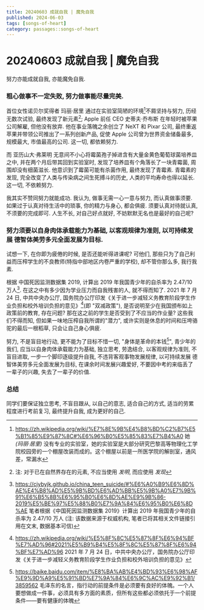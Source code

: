 ```yaml
---
title: 20240603 成就自我 | 魔免自我
published: 2024-06-03
tags: [songs-of-heart]
category: passages::songs-of-heart
---
```


# 20240603 成就自我 | 魔免自我

努力亦能成就自我, 亦能魔免自我.

### 粗心做事不一定失败, 努力做事能尽量完美.

首位女性诺贝尔奖得者 玛丽·居里 通过在实验室简陋的环境[^labOfSkłodowska-Curie]不屑坚持与努力, 历经无数次试验, 最终发现了新元素[^discoverOrInvent]; Apple 前任 CEO 史蒂夫·乔布斯 在年轻时被苹果公司解雇, 但他没有放弃. 他在事业落魄之余创立了 NeXT 和 Pixar 公司, 最终重返苹果并带领公司推出了一系列创新产品, 促使 Apple 公司曾为世界资金储备最多, 规模最大, 市值最高的公司. 这一切, 都依赖努力.

而 亚历山大·弗莱明 无意间不小心将霉菌孢子掉进含有大量金黄色葡萄球菌培养皿之中, 并在两个月后带其回到实验室时, 发现了培养皿有个角落长了一块青霉菌, 周围却没有细菌滋长. 他意识到了霉菌可能有杀菌作用, 最终发现了青霉素. 青霉素的发现, 完全改变了人类与传染病之间生死搏斗的历史, 人类的平均寿命也得以延长. 这一切, 不依赖努力.

我其实不赞同努力就能成功. 我认为, 做事无需一心一意与努力, 而认真做事须要. 如果过于认真对待生活中的琐事, 你的精力与身心, 都会俱疲. 须要认真对待就认真, 不须要的完成即可. 人生不长, 对自己好点就好, 不妨默默无名也是最好的自己呢?

### 努力须要以自身肉体承载能力为基础, 以客观规律为准则, 以可持续发展 德智体美劳多元全面发展为目标.

试想一下, 在你即为疲倦的时候, 是否还能听得进课呢? 可他们, 那些只为了自己利益而压榨学生的不良教师(特指中部地区内卷严重的学校), 却不管你那么多, 我行我素.

根据 中国死因监测数据集 2019, 计算出 2019 年我国青少年的自杀率为 2.47/10 万人[^deathOfTeenages]. 在这之中有多少因为学业压力而自我残害的人, 就不得而知了. 2021 年 7 月 24 日, 中共中央办公厅, 国务院办公厅印发《关于进一步减轻义务教育阶段学生作业负担和校外培训负担的意见》[^DoubleReducing]\(即 "双减政策"), 是否说明至少在我国颁布如上政策前的教育, 存在问题? 那在这之前的学生是否受到了不应当的作业量? 这些我们不得而知, 但如果一味地压榨自我所谓的"潜力", 或许实则是休息的时间和压垮骆驼的最后一根稻草, 只会让自己身心俱疲.

努力, 不是盲目地行动, 更不能为了目标不惜一切, "身体是革命的本钱[^S_1]", 青少年的我们, 应当以自身肉体承载能力为基础, 独立思考, 劳逸结合, 以客观规律为准则, 不盲目进取, 一步一个脚印逐级提升自我, 不违背客观事物发展规律, 以可持续发展 德智体美劳多元全面发展为目标, 在课余时间发展兴趣爱好, 不要因中考的来临丢了一辈子的兴趣, 失去了一辈子的价值.

### 总结

同学们要保证独立思考, 不盲目跟从, 以自己的意志, 适合自己的方式, 适当的劳累程度进行考前复习, 最终提升自我, 成为更好的自己.

[^labOfSkłodowska-Curie]: <https://zh.wikipedia.org/wiki/%E7%8E%9B%E4%B8%BD%C2%B7%E5%B1%85%E9%87%8C#%E6%96%B0%E5%85%83%E7%B4%A0> 她 _(玛丽·居里)_ 没有专业的实验室，她的实验室是大部分研究巴黎高等物理化工学院校园旁的一个棚屋改装而成的。这个棚屋以前是一所医学院的解剖室，通风差，常漏水
[^discoverOrInvent]: 注: 对于已在自然界存在的元素, 不应当使用 _发明_, 而应使用 _发现_
[^deathOfTeenages]: <https://cjybyjk.github.io/china_teen_suicide/#%E6%A0%B9%E6%8D%AE%E4%B8%AD%E5%9B%BD%E6%AD%BB%E5%9B%A0%E7%9B%91%E6%B5%8B%E6%95%B0%E6%8D%AE%E9%9B%86-2019%E5%BE%97%E5%88%B0%E7%9A%84%E6%95%B0%E6%8D%AE> 笔者根据《中国死因监测数据集 2019》计算出 2019 年我国青少年的自杀率为 2.47/10 万人 (注: 该数据来源于权威机构, 笔者已将其相关文件链接引用在文末, 数据基本可信)
[^DoubleReducing]: <https://zh.wikipedia.org/wiki/%E5%8F%8C%E5%87%8F%E6%94%BF%E7%AD%96#2021%E5%B9%B4%E5%8F%8C%E5%87%8F%E6%94%BF%E7%AD%96> 2021 年 7 月 24 日，中共中央办公厅，国务院办公厅印发《关于进一步减轻义务教育阶段学生作业负担和校外培训负担的意见》
[^S_1]: <https://baike.baidu.com/item/%E8%BA%AB%E4%BD%93%E6%98%AF%E9%9D%A9%E5%91%BD%E7%9A%84%E6%9C%AC%E9%92%B1/3859562> 毛泽东的名言，指行动的前提条件是必须要有良好的体魄。一个人要想做成一件事，必须具有多方面的素质，但所有这些都必须依托于一个前提条件——要有健康的体魄
